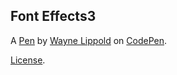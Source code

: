 Font Effects3
-------------


A [Pen](http://codepen.io/wlippold/pen/ZLbomb) by [Wayne Lippold](http://codepen.io/wlippold) on [CodePen](http://codepen.io/).

[License](http://codepen.io/wlippold/pen/ZLbomb/license).